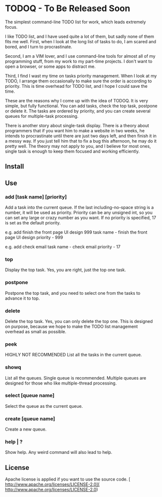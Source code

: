 # TODOQ - To Be Released Soon

The simplest command-line TODO list for work, which leads extremely focus.

I like TODO list, and I have used quite a lot of them, but sadly none of them fits me well.
First, when I look at the long list of tasks to do, I am scared and bored, and I turn to
procrastinate.

Second, I am a VIM lover, and I use command-line tools for almost all of my programming stuff,
from my work to my part-time projects. I don't want to open a browser, or some apps to distract me.

Third, I find I wast my time on tasks priority management. When I look at my TODO, I arrange them occasionally
to make sure the order is according to priority. This is time overhead for TODO list, and I hope I could save
the time.

These are the reasons why I come up with the idea of TODOQ. It is very simple, but fully functional. You can add
tasks, check the top task, postpone or delete it. The tasks are ordered by priority, and you can create several queues
for multiple-task processing.

There is another story about single-task display. There is a theory about programmers that if you want him to make a website
in two weeks, he intends to procrastinate until there are just two days left, and then finish it in a messy way. If you just
tell him that to fix a bug this afternoon, he may do it pretty well. The theory may not apply to you, and I believe for most
ones, single task is enough to keep them focused and working efficiently.

## Install


## Use
### add [task name] [priority]

Add a task into the current queue. If the last including-no-space string is a number, it will be used as priority.
Priority can be any unsigned int, so you can set any large or crazy number as you want. If no priority is specified, 17
is set as the default priority.

e.g. add finish the front page UI design 999
task name - finish the front page UI design
priority - 999

e.g. add check email
task name - check email
priority - 17


### top
Display the top task. Yes, you are right, just the top one task.

### postpone
Postpone the top task, and you need to select one from the tasks to advance it to top.

### delete
Delete the top task. Yes, you can only delete the top one. This is designed on purpose, because we hope to make the
TODO list management overhead as small as possible.

### peek
HIGHLY NOT RECOMMENDED
List all the tasks in the current queue.

### showq
List all the queues. Single queue is recommended. Multiple queues are designed for those
who like multiple-thread processing.

### select [queue name]
Select the queue as the current queue.

### create [queue name]
Create a new queue.

### help | ?
Show help. Any weird command will also lead to help.

## License
Apache license is applied if you want to use the source code.
[ http://www.apache.org/licenses/LICENSE-2.0](
http://www.apache.org/licenses/LICENSE-2.0)
